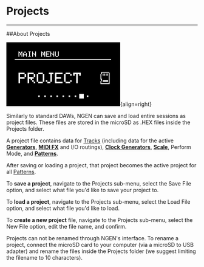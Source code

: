 # Projects


---

##About Projects


![](images/NGEN_MainMenu_Project.png){align=right}

Similarly to standard DAWs, NGEN can save and load entire sessions as project files. These files are stored in the microSD as .HEX files inside the Projects folder.

A project file contains data for [Tracks](track.md) (including data for the active [**Generators**](generators.md), [**MIDI FX**](midifx.md) and I/O routings), [**Clock Generators**](clockgen.md), [**Scale**](scale.md), Perform Mode, and [**Patterns**](pattern.md).

After saving or loading a project, that project becomes the active project for all [Patterns](pattern.md).

To **save a project**, navigate to the Projects sub-menu, select the Save File option, and select what file you'd like to save your project to.

To **load a project**, navigate to the Projects sub-menu, select the Load File option, and select what file you'd like to load.

To **create a new project** file, navigate to the Projects sub-menu, select the New File option, edit the file name, and confirm.

Projects can not be renamed through NGEN's interface. To rename a project, connect the microSD card to your computer (via a microSD to USB adapter) and rename the files inside the Projects folder (we suggest limiting the filename to 10 characters).